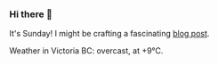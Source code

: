 ### Hi there :wave:

It's Sunday! I might be crafting a fascinating [blog post](https://benjaminwuethrich.dev).

Weather in Victoria BC: overcast, at +9°C.
